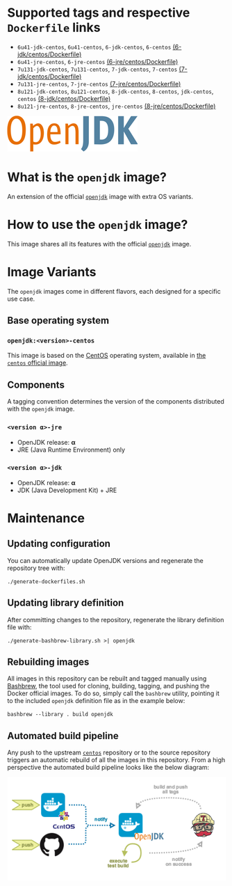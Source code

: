 # Supported tags and respective `Dockerfile` links

* `6u41-jdk-centos`, `6u41-centos`, `6-jdk-centos`, `6-centos` [(6-jdk/centos/Dockerfile)][dockerfile-jdk6]
* `6u41-jre-centos`, `6-jre-centos` [(6-jre/centos/Dockerfile)][dockerfile-jre6]
* `7u131-jdk-centos`, `7u131-centos`, `7-jdk-centos`, `7-centos` [(7-jdk/centos/Dockerfile)][dockerfile-jdk7]
* `7u131-jre-centos`, `7-jre-centos` [(7-jre/centos/Dockerfile)][dockerfile-jre7]
* `8u121-jdk-centos`, `8u121-centos`, `8-jdk-centos`, `8-centos`, `jdk-centos`, `centos` [(8-jdk/centos/Dockerfile)][dockerfile-jdk8]
* `8u121-jre-centos`, `8-jre-centos`, `jre-centos` [(8-jre/centos/Dockerfile)][dockerfile-jre8]

![logo](https://raw.githubusercontent.com/antoineco/openjdk/master/logo.png)

# What is the `openjdk` image?

An extension of the official [`openjdk`][docker-openjdk] image with extra OS variants.

# How to use the `openjdk` image?

This image shares all its features with the official [`openjdk`][docker-openjdk] image.

# Image Variants

The `openjdk` images come in different flavors, each designed for a specific use case.

## Base operating system

### `openjdk:<version>-centos`

This image is based on the [CentOS](https://www.centos.org/) operating system, available in [the `centos` official image][docker-centos].

## Components

A tagging convention determines the version of the components distributed with the `openjdk` image.

### `<version α>-jre`

* OpenJDK release: **α**
* JRE (Java Runtime Environment) only

### `<version α>-jdk`

* OpenJDK release: **α**
* JDK (Java Development Kit) + JRE

# Maintenance

## Updating configuration

You can automatically update OpenJDK versions and regenerate the repository tree with:

```
./generate-dockerfiles.sh
```

## Updating library definition

After committing changes to the repository, regenerate the library definition file with:

```
./generate-bashbrew-library.sh >| openjdk
```

## Rebuilding images

All images in this repository can be rebuilt and tagged manually using [Bashbrew][bashbrew], the tool used for cloning, building, tagging, and pushing the Docker official images. To do so, simply call the `bashbrew` utility, pointing it to the included `openjdk` definition file as in the example below:

```
bashbrew --library . build openjdk
```

## Automated build pipeline

Any push to the upstream [`centos`][docker-centos] repository or to the source repository triggers an automatic rebuild of all the images in this repository. From a high perspective the automated build pipeline looks like the below diagram:

![Automated build pipeline][pipeline]


[dockerfile-jdk6]: https://github.com/antoineco/openjdk/blob/master/6-jdk/centos/Dockerfile
[dockerfile-jre6]: https://github.com/antoineco/openjdk/blob/master/6-jre/centos/Dockerfile
[dockerfile-jdk7]: https://github.com/antoineco/openjdk/blob/master/7-jdk/centos/Dockerfile
[dockerfile-jre7]: https://github.com/antoineco/openjdk/blob/master/7-jre/centos/Dockerfile
[dockerfile-jdk8]: https://github.com/antoineco/openjdk/blob/master/8-jdk/centos/Dockerfile
[dockerfile-jre8]: https://github.com/antoineco/openjdk/blob/master/8-jre/centos/Dockerfile
[banner]: https://raw.githubusercontent.com/antoineco/openjdk/master/logo.png
[docker-openjdk]: https://hub.docker.com/_/openjdk/
[docker-centos]: https://hub.docker.com/_/centos/
[bashbrew]: https://github.com/docker-library/official-images/blob/master/bashbrew/README.md
[pipeline]: https://raw.githubusercontent.com/antoineco/openjdk/master/build_pipeline.png
